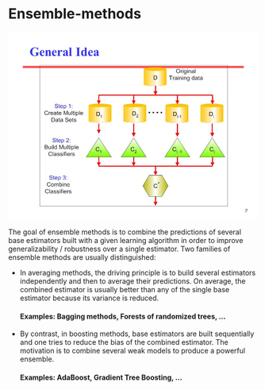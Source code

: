 # Ensemble-methods
![](https://github.com/iurigo/Ensemble-methods/blob/master/image.jpg)

The goal of ensemble methods is to combine the predictions of several base estimators built with a given learning algorithm in order to improve generalizability / robustness over a single estimator.
Two families of ensemble methods are usually distinguished:
- In averaging methods, the driving principle is to build several estimators independently and then to average their predictions. On average, the combined estimator is usually better than any of the single base estimator because its variance is reduced.
    #### Examples: Bagging methods, Forests of randomized trees, …
- By contrast, in boosting methods, base estimators are built sequentially and one tries to reduce the bias of the combined estimator. The motivation is to combine several weak models to produce a powerful ensemble.
    #### Examples: AdaBoost, Gradient Tree Boosting, …
